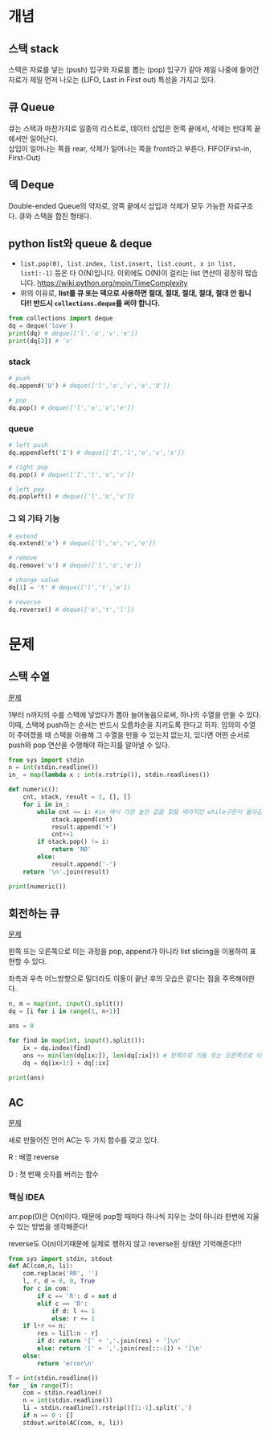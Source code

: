 # 개념

## 스택 stack

스택은 자료를 넣는 (push) 입구와 자료를 뽑는 (pop) 입구가 같아 제일 나중에 들어간 자료가 제일 먼저 나오는 (LIFO, Last in First out) 특성을 가지고 있다.



## 큐 Queue

큐는 스택과 마찬가지로 일종의 리스트로, 데이터 삽입은 한쪽 끝에서, 삭제는 반대쪽 끝에서만 일어난다.  
삽입이 일어나는 쪽을 rear, 삭제가 일어나는 쪽을 front라고 부른다.
FIFO(First-in, First-Out)



## 덱 Deque

Double-ended Queue의 약자로, 양쪽 끝에서 삽입과 삭제가 모두 가능한 자료구조다. 큐와 스택을 합친 형태다.



## python list와 queue & deque

- `list.pop(0), list.index, list.insert, list.count, x in list, list[:-1]` 등은 다 O(N)입니다. 이외에도 O(N)이 걸리는 list 연산이 굉장히 많습니다. https://wiki.python.org/moin/TimeComplexity
- 위의 이유로, **list를 큐 또는 덱으로 사용하면 절대, 절대, 절대, 절대, 절대 안 됩니다!! 반드시 `collections.deque`를 써야 합니다.**



```python
from collections import deque
dq = deque('love')
print(dq) # deque(['l','o','v','e'])
print(dq[2]) # 'v'
```
### stack
```python
# push
dq.append('U') # deque(['l','o','v','e','U']) 

# pop
dq.pop() # deque(['l','o','v','e'])
```

### queue
```python
# left push
dq.appendleft('I') # deque(['I','l','o','v','e'])

# right pop
dq.pop() # deque(['I','l','o','v'])

# left pop
dq.popleft() # deque(['l','o','v'])

```

### 그 외 기타 기능
```python
# extend
dq.extend('e') # deque(['l','o','v','e'])

# remove
dq.remove('v') # deque(['l','o','e'])

# change value
dq[1] = 't' # deque(['l','t','e'])

# reverse
dq.reverse() # deque(['e','t','l'])
```






# 문제
## 스택 수열
[문제](https://www.acmicpc.net/problem/1874)  

1부터 n까지의 수를 스택에 넣었다가 뽑아 늘어놓음으로써, 하나의 수열을 만들 수 있다. 이때, 스택에 push하는 순서는 반드시 오름차순을 지키도록 한다고 하자. 임의의 수열이 주어졌을 때 스택을 이용해 그 수열을 만들 수 있는지 없는지, 있다면 어떤 순서로 push와 pop 연산을 수행해야 하는지를 알아낼 수 있다.

```python
from sys import stdin
n = int(stdin.readline())
in_ = map(lambda x : int(x.rstrip()), stdin.readlines())

def numeric():
    cnt, stack, result = 1, [], []
    for i in in_:
        while cnt <= i: #in_에서 가장 높은 값을 찾을 때까지만 while구문이 돌아감
            stack.append(cnt)
            result.append('+')
            cnt+=1
        if stack.pop() != i:
            return 'NO'
        else:
            result.append('-')
    return '\n'.join(result)

print(numeric())
```



## 회전하는 큐

[문제](https://www.acmicpc.net/problem/1021)

왼쪽 또는 오른쪽으로 미는 과정을 pop, append가 아니라 list slicing을 이용하여 표현할 수 있다.

좌측과 우측 어느방향으로 밀더라도 이동이 끝난 후의 모습은 같다는 점을 주목해야한다. 

```python
n, m = map(int, input().split())
dq = [i for i in range(1, n+1)]

ans = 0

for find in map(int, input().split()):
    ix = dq.index(find)
    ans += min(len(dq[ix:]), len(dq[:ix])) # 왼쪽으로 이동 또는 오른쪽으로 이동중에 더 짧은 횟수
    dq = dq[ix+1:] + dq[:ix]

print(ans)
```



## AC

[문제](https://www.acmicpc.net/problem/5430)

새로 만들어진 언어 AC는 두 가지 함수를 갖고 있다.

R : 배열 reverse

D : 첫 번째 숫자를 버리는 함수



### 핵심 IDEA

arr.pop(0)은 O(n)이다. 때문에 pop할 때마다 하나씩 지우는 것이 아니라 한번에 지울수 있는 방법을 생각해준다!

reverse도 O(n)이기때문에 실제로 행하지 않고 reverse된 상태만 기억해준다!!!

```python
from sys import stdin, stdout
def AC(com,n, li):
    com.replace('RR', '')
    l, r, d = 0, 0, True
    for c in com:
        if c == 'R': d = not d
        elif c == 'D':
            if d: l += 1
            else: r += 1
    if l+r <= n:
        res = li[l:n - r]
        if d: return '[' + ','.join(res) + ']\n'
        else: return '[' + ','.join(res[::-1]) + ']\n'
    else:
        return 'error\n'

T = int(stdin.readline())
for _ in range(T):
    com = stdin.readline()
    n = int(stdin.readline())
    li = stdin.readline().rstrip()[1:-1].split(',')
    if n == 0 : []
    stdout.write(AC(com, n, li))
```

